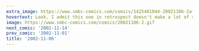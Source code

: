 ```yaml
---
extra_image: https://www.smbc-comics.com/comics/1425481044-20021106-2after.png
hovertext: Look, I admit this one in retrospect doesn't make a lot of sense, but look at the attention to detail on the Hamburlar, who is slowly loosing his middle finger!
image: https://www.smbc-comics.com/comics/20021106-2.gif
next_comic: '2002-11-14'
prev_comic: '2002-11-01'
title: '2002-11-06'
---
```


